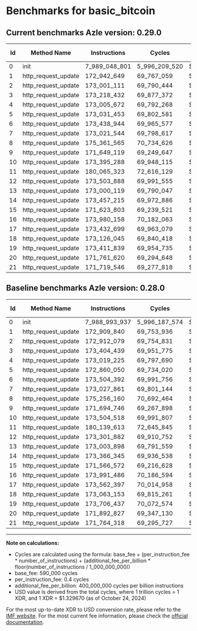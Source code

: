 # Benchmarks for basic_bitcoin

## Current benchmarks Azle version: 0.29.0

| Id  | Method Name         | Instructions  | Cycles        | USD           | USD/Million Calls | Change                              |
| --- | ------------------- | ------------- | ------------- | ------------- | ----------------- | ----------------------------------- |
| 0   | init                | 7_989_048_801 | 5_996_209_520 | $0.0079729799 | $7_972.97         | <font color="red">+54_864</font>    |
| 1   | http_request_update | 172_942_649   | 69_767_059    | $0.0000927672 | $92.76            | <font color="red">+32_809</font>    |
| 2   | http_request_update | 173_001_111   | 69_790_444    | $0.0000927983 | $92.79            | <font color="red">+89_032</font>    |
| 3   | http_request_update | 173_218_432   | 69_877_372    | $0.0000929138 | $92.91            | <font color="green">-186_007</font> |
| 4   | http_request_update | 173_005_672   | 69_792_268    | $0.0000928007 | $92.80            | <font color="green">-13_553</font>  |
| 5   | http_request_update | 173_031_453   | 69_802_581    | $0.0000928144 | $92.81            | <font color="red">+171_403</font>   |
| 6   | http_request_update | 173_438_944   | 69_965_577    | $0.0000930311 | $93.03            | <font color="green">-65_448</font>  |
| 7   | http_request_update | 173_021_544   | 69_798_617    | $0.0000928091 | $92.80            | <font color="green">-6_317</font>   |
| 8   | http_request_update | 175_361_565   | 70_734_626    | $0.0000940537 | $94.05            | <font color="red">+105_405</font>   |
| 9   | http_request_update | 171_649_119   | 69_249_647    | $0.0000920792 | $92.07            | <font color="green">-45_627</font>  |
| 10  | http_request_update | 173_395_288   | 69_948_115    | $0.0000930079 | $93.00            | <font color="green">-109_230</font> |
| 11  | http_request_update | 180_065_323   | 72_616_129    | $0.0000965555 | $96.55            | <font color="green">-74_290</font>  |
| 12  | http_request_update | 173_503_888   | 69_991_555    | $0.0000930657 | $93.06            | <font color="red">+202_006</font>   |
| 13  | http_request_update | 173_000_119   | 69_790_047    | $0.0000927977 | $92.79            | <font color="green">-3_779</font>   |
| 14  | http_request_update | 173_457_215   | 69_972_886    | $0.0000930408 | $93.04            | <font color="red">+90_870</font>    |
| 15  | http_request_update | 171_623_803   | 69_239_521    | $0.0000920657 | $92.06            | <font color="red">+57_231</font>    |
| 16  | http_request_update | 173_980_158   | 70_182_063    | $0.0000933190 | $93.31            | <font color="green">-11_328</font>  |
| 17  | http_request_update | 173_432_699   | 69_963_079    | $0.0000930278 | $93.02            | <font color="green">-129_698</font> |
| 18  | http_request_update | 173_126_045   | 69_840_418    | $0.0000928647 | $92.86            | <font color="red">+62_892</font>    |
| 19  | http_request_update | 173_411_839   | 69_954_735    | $0.0000930167 | $93.01            | <font color="green">-294_598</font> |
| 20  | http_request_update | 171_761_620   | 69_294_648    | $0.0000921390 | $92.13            | <font color="green">-131_207</font> |
| 21  | http_request_update | 171_719_546   | 69_277_818    | $0.0000921166 | $92.11            | <font color="green">-44_772</font>  |

## Baseline benchmarks Azle version: 0.28.0

| Id  | Method Name         | Instructions  | Cycles        | USD           | USD/Million Calls |
| --- | ------------------- | ------------- | ------------- | ------------- | ----------------- |
| 0   | init                | 7_988_993_937 | 5_996_187_574 | $0.0079729507 | $7_972.95         |
| 1   | http_request_update | 172_909_840   | 69_753_936    | $0.0000927497 | $92.74            |
| 2   | http_request_update | 172_912_079   | 69_754_831    | $0.0000927509 | $92.75            |
| 3   | http_request_update | 173_404_439   | 69_951_775    | $0.0000930128 | $93.01            |
| 4   | http_request_update | 173_019_225   | 69_797_690    | $0.0000928079 | $92.80            |
| 5   | http_request_update | 172_860_050   | 69_734_020    | $0.0000927232 | $92.72            |
| 6   | http_request_update | 173_504_392   | 69_991_756    | $0.0000930659 | $93.06            |
| 7   | http_request_update | 173_027_861   | 69_801_144    | $0.0000928125 | $92.81            |
| 8   | http_request_update | 175_256_160   | 70_692_464    | $0.0000939976 | $93.99            |
| 9   | http_request_update | 171_694_746   | 69_267_898    | $0.0000921034 | $92.10            |
| 10  | http_request_update | 173_504_518   | 69_991_807    | $0.0000930660 | $93.06            |
| 11  | http_request_update | 180_139_613   | 72_645_845    | $0.0000965950 | $96.59            |
| 12  | http_request_update | 173_301_882   | 69_910_752    | $0.0000929582 | $92.95            |
| 13  | http_request_update | 173_003_898   | 69_791_559    | $0.0000927997 | $92.79            |
| 14  | http_request_update | 173_366_345   | 69_936_538    | $0.0000929925 | $92.99            |
| 15  | http_request_update | 171_566_572   | 69_216_628    | $0.0000920353 | $92.03            |
| 16  | http_request_update | 173_991_486   | 70_186_594    | $0.0000933250 | $93.32            |
| 17  | http_request_update | 173_562_397   | 70_014_958    | $0.0000930968 | $93.09            |
| 18  | http_request_update | 173_063_153   | 69_815_261    | $0.0000928313 | $92.83            |
| 19  | http_request_update | 173_706_437   | 70_072_574    | $0.0000931734 | $93.17            |
| 20  | http_request_update | 171_892_827   | 69_347_130    | $0.0000922088 | $92.20            |
| 21  | http_request_update | 171_764_318   | 69_295_727    | $0.0000921404 | $92.14            |

---

**Note on calculations:**

- Cycles are calculated using the formula: base_fee + (per_instruction_fee \* number_of_instructions) + (additional_fee_per_billion \* floor(number_of_instructions / 1_000_000_000))
- base_fee: 590_000 cycles
- per_instruction_fee: 0.4 cycles
- additional_fee_per_billion: 400_000_000 cycles per billion instructions
- USD value is derived from the total cycles, where 1 trillion cycles = 1 XDR, and 1 XDR = $1.329670 (as of October 24, 2024)

For the most up-to-date XDR to USD conversion rate, please refer to the [IMF website](https://www.imf.org/external/np/fin/data/rms_sdrv.aspx).
For the most current fee information, please check the [official documentation](https://internetcomputer.org/docs/current/developer-docs/gas-cost#execution).
